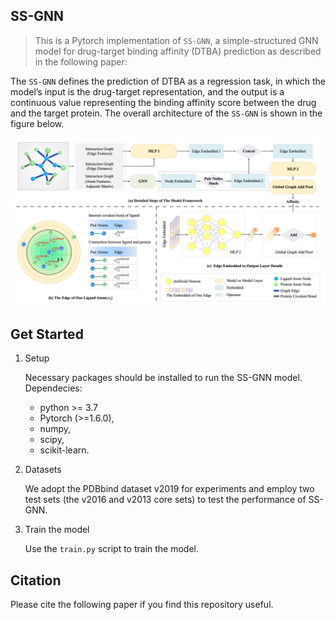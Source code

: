 ## SS-GNN

> This is a Pytorch implementation of `SS-GNN`, a simple-structured GNN model for drug-target binding affinity (DTBA) prediction as described in the following paper:


The `SS-GNN` defines the prediction of DTBA as a regression task, in which the model’s input is the drug-target representation, and the output is a continuous value representing the binding affinity score between the drug and the target protein. The overall architecture of the `SS-GNN` is shown in the figure below.

![pic1](./images/1.jpg)


## Get Started

1. Setup

    Necessary packages should be installed to run the SS-GNN model.
    Dependecies: 
    * python >= 3.7
    * Pytorch (>=1.6.0),
    * numpy,
    * scipy,
    * scikit-learn.

2. Datasets
   
    We adopt the PDBbind dataset v2019 for experiments and employ two test sets (the v2016 and v2013 core sets) to test the performance of SS-GNN.
3. Train the model

    Use the `train.py` script to train the model. 


## Citation

Please cite the following paper if you find this repository useful.